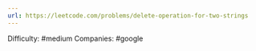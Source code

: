 ```yaml
---
url: https://leetcode.com/problems/delete-operation-for-two-strings
---
```


Difficulty: #medium
Companies: #google